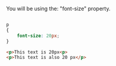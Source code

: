 You will be using the: "font-size" property.

```css

p 
{
    font-size: 20px;
}

```
```html
<p>This text is 20px<p>
<p>This text is also 20 px</p>
```
